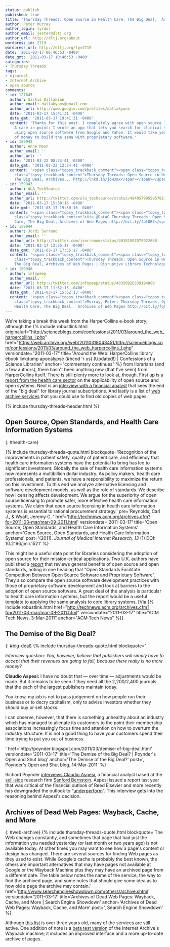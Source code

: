 ```yaml
---
status: publish
published: true
title: 'Thursday Threads: Open Source in Health Care, The Big Deal,  Archives of Web Pages'
author: Peter Murray
author_login: lyrdor
author_email: jester@dltj.org
author_url: http://dltj.org/about
wordpress_id: 2719
wordpress_url: http://dltj.org/?p=2719
date: '2011-03-17 06:46:53 -0400'
date_gmt: '2011-03-17 10:46:53 -0400'
categories:
- Thursday Threads
tags:
- ejournal
- Internet Archive
- open source
comments:
- id: 127845
  author: Sarkis Dallakian
  author_email: dallakyans@gmail.com
  author_url: http://www.google.com/profiles/dallakyans
  date: '2011-03-17 15:41:31 -0400'
  date_gmt: '2011-03-17 19:41:31 -0400'
  content: 'Thanks for this post. I completely agree with open source licensing arument.
    A case in point: I wrote an app that lets you search for clinical trials  (http://clismap.appspot.com)
    using open source software from Google and Yahoo. It would take years and lots
    of money to build the same with proprietary software.'
- id: 159942
  author: Anne Moon
  author_email: ''
  author_url: ''
  date: '2011-03-22 08:24:41 -0400'
  date_gmt: '2011-03-22 12:24:41 -0400'
  content: '<span class="topsy_trackback_comment"><span class="topsy_twitter_username"><span
    class="topsy_trackback_content">Thursday Threads: Open Source in Health Care,
    The Big Deal, Archives... http://lnkd.in/jbH3mx</span></span></span>'
- id: 159943
  author: ALA_TechSource
  author_email: ''
  author_url: http://twitter.com/ala_techsource/status/48405799558578176
  date: '2011-03-17 15:30:16 -0400'
  date_gmt: '2011-03-17 19:30:16 -0400'
  content: '<span class="topsy_trackback_comment"><span class="topsy_twitter_username"><span
    class="topsy_trackback_content">Via @DataG Thursday Threads: Open Source in Health
    Care, The Big Deal, Archives of Web Pages http://bit.ly/fplOB7</span></span>'
- id: 159944
  author: Jordi Serrano
  author_email: ''
  author_url: http://twitter.com/jserranom/status/48381897079922688
  date: '2011-03-17 13:55:17 -0400'
  date_gmt: '2011-03-17 17:55:17 -0400'
  content: '<span class="topsy_trackback_comment"><span class="topsy_twitter_username"><span
    class="topsy_trackback_content">Thursday Threads: Open Source in Health Care,
    The Big Deal, Archives of Web Pages | Disruptive Library Technology Jester http://t.co/ApYsP1C</span></span>'
- id: 159946
  author: infopeep
  author_email: ''
  author_url: http://twitter.com/infopeep/status/48350926339194880
  date: '2011-03-17 11:52:13 -0400'
  date_gmt: '2011-03-17 15:52:13 -0400'
  content: '<span class="topsy_trackback_comment"><span class="topsy_twitter_username"><span
    class="topsy_trackback_content">Murray, Peter: Thursday Threads: Open Source in
    Health Care, The Big Deal,  Archives of Web Pages http://bit.ly/fqh5Ai</span></span>'
---
```


We're taking a break this week from the HarperCollins e-book story; although the {% include robustlink.html originalurl="http://scienceblogs.com/confessions/2011/03/around_the_web_harpercollins_l.php" href="https://web.archive.org/web/20110318043451/http://scienceblogs.com/confessions/2011/03/around_the_web_harpercollins_l.php" versiondate="2011-03-17" title="Around the Web: HarperCollins library ebook linkdump apocalypse (#hcod 'r us) (Updated!) | Confessions of a Science Librarian" anchor="commentary continues" %} from librarians (and a few authors), there hasn't been anything new (that I've seen) from HarperCollins itself.  There is still plenty more to look at, though.  First up is a <a href="#health-care">report from the health care sector</a> on the applicability of open source and open systems.  Next is an <a href="#big-deal">interview with a financial analyst</a> that sees the end of the "big deal" for library journal subscriptions.  And lastly is a list of <a href="#web-archive">web archive services</a> that you could use to find old copies of web pages.

{% include thursday-threads-header.html %}

## Open Source, Open Standards, and Health Care Information Systems
{: #health-care}

{% include thursday-threads-quote.html
blockquote='Recognition of the improvements in patient safety, quality of patient care, and efficiency that health care information systems have the potential to bring has led to significant investment. Globally the sale of health care information systems now represents a multibillion dollar industry. As policy makers, health care professionals, and patients, we have a responsibility to maximize the return on this investment. To this end we analyze alternative licensing and software development models, as well as the role of standards. We describe how licensing affects development. We argue for the superiority of open source licensing to promote safer, more effective health care information systems. We claim that open source licensing in health care information systems is essential to rational procurement strategy.'
pre='Reynolds, Carl J., & Wyatt, Jeremy C. '
href='http://technews.acm.org/archives.cfm?fo=2011-03-mar/mar-09-2011.html'
versiondate='2011-03-17'
title='Open Source, Open Standards, and Health Care Information Systems'
anchor='Open Source, Open Standards, and Health Care Information Systems'
post='(2011).  <span style="font-style: italic;">Journal of Medical Internet Research, 13</span> (1) DOI: 10.2196/jmir.1521' %}

This might be a useful data point for libraries considering the adoption of open source for their mission-critical applications.  Two U.K. authors have published a <a href="http://www.jmir.org/2011/1/e24/" title="Open Source, Open Standards, and Health Care Information Systems | Journal of Medical Internet Research">report</a> that reviews general benefits of open source and open standards, noting in one heading that "Open Standards Facilitate Competition Between Open Source Software and Proprietary Software".  They also compare the open source software development practices with those of proprietary software development and look at barriers to the adoption of open source software.  A great deal of the analysis is particular to health care information systems, but the report would be a useful template to applying the same analysis to core library systems.  [Via {% include robustlink.html href="http://technews.acm.org/archives.cfm?fo=2011-03-mar/mar-09-2011.html" versiondate="2011-03-17" title="ACM Tech News, 3-Mar-2011" anchor="ACM Tech News" %}]

## The Demise of the Big Deal?
{: #big-deal}
{% include thursday-threads-quote.html
blockquote='<p><i>Interview question: You, however, believe that publishers will simply have to accept that their revenues are going to fall, because there really is no more money?</i></p>
<p><b>Claudio Aspesi:</b> I have no doubt that &mdash; over time &mdash; adjustments would be made. But it remains to be seen if they need all the 2,200/2,400 journals that the each of the largest publishers maintain today. </p>
<p>You know, my job is not to pass judgement on how people run their business or to decry capitalism, only to advise investors whether they should buy or sell stocks. </p>
<p>I can observe, however, that there is something unhealthy about an industry which has managed to alienate its customers to the point their membership associations increasingly focus time and attention on how to overturn the industry structure. It is not a good thing to have your customers spend their time trying to put you out of business.</p>'
href='http://poynder.blogspot.com/2011/03/demise-of-big-deal.html'
versiondate='2011-03-17'
title='The Demise of the Big Deal? | Poynder&#039;s Open and Shut blog'
anchor='The Demise of the Big Deal?'
post=', Poynder&#039;s Open and Shut blog, 14-Mar-2011' %}

Richard Poynder <a href="" title="">interviews Claudio Aspesi</a>, a financial analyst based at the <a href="http://en.wikipedia.org/wiki/Sell_side" title="Sell side | Wikipedia">sell-side</a> research firm <a href="https://www.bernsteinresearch.com/BRWEB/Public/Login.aspx?ReturnUrl=%2fbrweb%2fHome.aspx" title="Bernstein Research homepage">Sanford Bernstein</a>.  Aspesi issued a report last year that was critical of the financial outlook of Reed Elsevier and more recently has downgraded the outlook to &ldquo;<a href="http://www.investopedia.com/terms/u/underperform.asp" title="Underperform Definition | Investopedia">underperform</a>&rdquo;.  This interview gets into the reasoning behind Aspesi's decision.

## Archives of Dead Web Pages: Wayback, Cache, and More
{: #web-archive}
{% include thursday-threads-quote.html
blockquote='The Web changes constantly, and sometimes that page that had just the information you needed yesterday (or last month or two years ago) is not available today. At other times you may want to see how a page&#039;s content or design has changed. There are several sources for finding Web pages as they used to exist. While Google&#039;s cache is probably the best known, the others are important alternatives that may have pages not available at Google or the Wayback Machine plus they may have an archived page from a different date. The table below notes the name of the service, the way to find the archived page, and some notes that should give some idea as to how old a page the archive may contain.'
href='http://www.searchengineshowdown.com/others/archive.shtml'
versiondate='2011-03-17'
title='Archives of Dead Web Pages: Wayback, Cache, and More | Search Engine Showdown'
anchor='Archives of Dead Web Pages: Wayback, Cache, and More'
post=', Search Engine Showdown' %}

Although <a href="http://www.searchengineshowdown.com/others/archive.shtml" title="Archives of Dead Web Pages: Wayback, Cache, and More | Search Engine Showdown">this list</a> is over three years old, many of the services are still active.  One addition of note is a <a href="http://waybackmachine.org/" title="Internet Archive Wayback Machine">beta test version</a> of the Internet Archive's Wayback machine; it includes an improved interface and a more up-to-date archive of pages.
